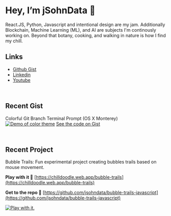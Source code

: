 # Hey, I’m jSohnData 👋
React.JS, Python, Javascript and intentional design are my jam. Additionally Blockchain, Machine Learning (ML), and AI are subjects I'm continously working on. Beyond that botany, cooking, and walking in nature is how I find my chill.

## Links
- [Github Gist](https://gist.github.com/jsohndata)
- [Linkedin](https://www.linkedin.com/in/jsohndata/)
- [Youtube](https://www.youtube.com/@jsohndata/videos)

<br>

## Recent Gist
Colorful Git Branch Terminal Prompt (OS X Monterey)
[![Demo of color theme](https://jsohndata.s3.amazonaws.com/images/github-readme/git-branch-colorful-135-14-162.png)](https://gist.github.com/jsohndata/7d5a252de861c2fe3c1eb4c4143be02d)
[See the code on Gist](https://gist.github.com/jsohndata/7d5a252de861c2fe3c1eb4c4143be02d)

<br>

## Recent Project
Bubble Trails: Fun experimental project creating bubbles trails based on mouse movement.

**Play with it 👾** [https://chilldoodle.web.app/bubble-trails](https://chilldoodle.web.app/bubble-trails) 

**Get to the repo 🚁** [https://github.com/jsohndata/bubble-trails-javascript](https://github.com/jsohndata/bubble-trails-javascript)

[![Play with it.](https://github.com/jsohndata/bubble-trails-javascript/blob/main/src/readme-bubble-trails.gif)](https://chilldoodle.web.app/bubble-trails)
